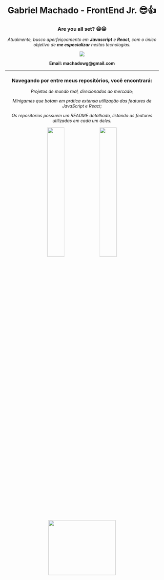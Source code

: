 ## <h1 align=center>Gabriel Machado - FrontEnd Jr. 😎👍 </h1>

<div align=center>
  <h3>Are you all set? 😁😁 </h3>

  <p><em>Atualmente, busco aperfeiçoamento em <strong>Javascript</strong> e <strong>React</strong>, com o único objetivo de <strong><em>me especializar</em></strong> nestas tecnologias.</em> </p>
  <div align=center>
  
   <a href="https://www.linkedin.com/in/machado001/" target="_blank"><img src="https://img.shields.io/badge/-LinkedIn-%230077B5?style=for-the-badge&logo=linkedin&logoColor=white" target="_blank"></a> 
   <p><strong>Email: machadowg@gmail.com</strong></p>
  </div>
</div>
<hr>

<h3 align=center> Navegando por entre meus repositórios, você encontrará: </h3>

<div style="list-style:none" align=center>
 <p><em>Projetos de mundo real, direcionados ao mercado; </em></p>
 <p><em>Minigames que botam em prática extensa utilização das features de JavaScript e React;</em></p>
 <p><em>Os repositórios possuem um README detalhado, listando as features utilizadas em cada um deles. </em></p>

</div>

<div align=center>
   <img width='33%' src="https://github-readme-stats.vercel.app/api?username=machado001&show_icons=true&theme=highcontrast"/>
   <img width='33%' src="https://github-readme-stats.vercel.app/api/top-langs/?username=machado001&layout=compact&theme=highcontrast"/>
   <img width='66%' height='180em' src="https://github-readme-streak-stats.herokuapp.com/?user=machado001&theme=highcontrast">         
</div>
 
